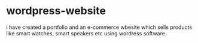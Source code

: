 # wordpress-website
i have created a portfolio and an e-commerce wbesite which sells products like smart watches, smart speakers etc using wordress software.
